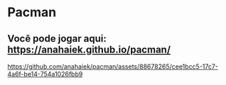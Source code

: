 # Pacman
## Você pode jogar aqui: https://anahaiek.github.io/pacman/

https://github.com/anahaiek/pacman/assets/88678265/cee1bcc5-17c7-4a6f-be14-754a1026fbb9

